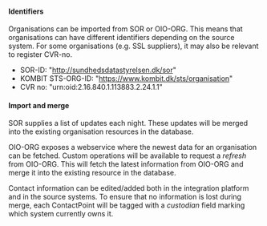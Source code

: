 #### Identifiers

Organisations can be imported from SOR or OIO-ORG. This means that organisations can have different identifiers depending on the source system. For some organisations (e.g. SSL suppliers), it may also be relevant to register CVR-no.

* SOR-ID: "http://sundhedsdatastyrelsen.dk/sor"
* KOMBIT STS-ORG-ID: "https://www.kombit.dk/sts/organisation"
* CVR no: "urn:oid:2.16.840.1.113883.2.24.1.1"

#### Import and merge

SOR supplies a list of updates each night. These updates will be merged into the existing organisation resources in the database.

OIO-ORG exposes a webservice where the newest data for an organisation can be fetched. Custom operations will be available to request a *refresh* from OIO-ORG. This will fetch the latest information from OIO-ORG and merge it into the existing resource in the database.

Contact information can be edited/added both  in the integration platform and in the source systems. To ensure that no information is lost during merge, each ContactPoint will be tagged with a *custodian* field marking which system currently owns it.
